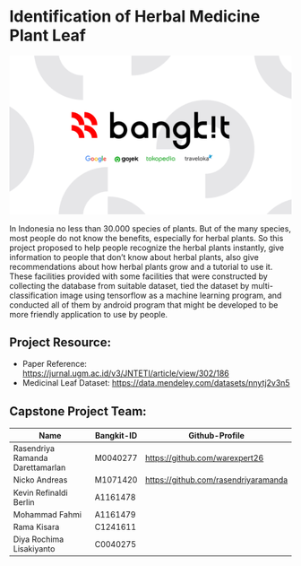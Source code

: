 # Identification of Herbal Medicine Plant Leaf
<p align="center">
  <img src="https://github.com/MohFahmi27/Identification-of-Herbal-Medicine-Plant-Leaf/blob/main/bangkit_banner.png">
</p>

In Indonesia no less than 30.000 species of plants. But of the many species, most people do not know the benefits, especially for herbal plants. So this project proposed to help people recognize the herbal plants instantly, give information to people that don’t know about herbal plants, also give recommendations about how herbal plants grow and a tutorial to use it. These facilities provided with some facilities that were constructed by collecting the database from suitable dataset, tied the dataset by multi-classification image using tensorflow as a machine learning program, and conducted all of them by android program that might be developed to be more friendly application to use by people. 

## Project Resource: 
- Paper Reference: https://jurnal.ugm.ac.id/v3/JNTETI/article/view/302/186
- Medicinal Leaf Dataset: https://data.mendeley.com/datasets/nnytj2v3n5

## Capstone Project Team: 
| Name | Bangkit-ID | Github-Profile |
| ------ | ------ | ------ | 
| Rasendriya Ramanda Darettamarlan  | M0040277  | https://github.com/warexpert26 |
| Nicko Andreas  | M1071420  | https://github.com/rasendriyaramanda |
| Kevin Refinaldi Berlin | A1161478  |
| Mohammad Fahmi | A1161479 |
| Rama Kisara | C1241611 |
| Diya Rochima Lisakiyanto  | C0040275 |
